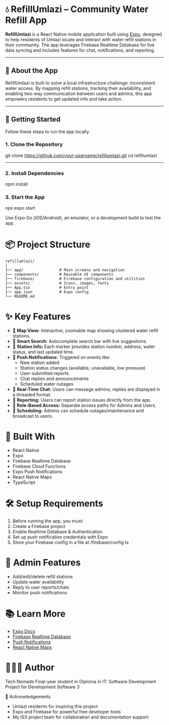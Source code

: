 # 💧 RefillUmlazi – Community Water Refill App

**RefillUmlazi** is a React Native mobile application built using [Expo](https://expo.dev), designed to help residents of Umlazi locate and interact with water refill stations in their community. The app leverages Firebase Realtime Database for live data syncing and includes features for chat, notifications, and reporting.

---

## 📲 About the App

RefillUmlazi is built to solve a local infrastructure challenge: inconsistent water access. By mapping refill stations, tracking their availability, and enabling two-way communication between users and admins, this app empowers residents to get updated info and take action.

---

## 🚀 Getting Started

Follow these steps to run the app locally.

### 1. Clone the Repository

git clone https://github.com/your-username/refillumlazi.git
cd refillumlazi

---

### 2. Install Dependencies

npm install

### 3. Start the App

npx expo start

Use Expo Go (iOS/Android), an emulator, or a development build to test the app.

# 📦 Project Structure

```text
refillumlazi/
│
├── app/                # Main screens and navigation
├── components/         # Reusable UI components
├── firebase/           # Firebase configuration and utilities
├── assets/             # Icons, images, fonts
├── App.tsx             # Entry point
├── app.json            # Expo config
└── README.md
```

# ✨ Key Features

- 📍 **Map View:** Interactive, zoomable map showing clustered water refill stations.
- 🔎 **Smart Search:** Autocomplete search bar with live suggestions.
- 🧾 **Station Info:** Each marker provides station number, address, water status, and last updated time.
- 📢 **Push Notifications:** Triggered on events like:
   - New station added
   - Station status changes (available, unavailable, low pressure)
   - User-submitted reports
   - Chat replies and announcements
   - Scheduled water outages
- 💬 **Real-Time Chat:** Users can message admins; replies are displayed in a threaded format.
- 📝 **Reporting:** Users can report station issues directly from the app.
- 🔐 **Role-Based Access:** Separate access paths for Admins and Users.
- 📅 **Scheduling:** Admins can schedule outages/maintenance and broadcast to users.

# 🧠 Built With
- React Native
- Expo
- Firebase Realtime Database
- Firebase Cloud Functions
- Expo Push Notifications
- React Native Maps
- TypeScript

# 🛠 Setup Requirements
1. Before running the app, you must:
2. Create a Firebase project
3. Enable Realtime Database & Authentication
4. Set up push notification credentials with Expo
5. Store your Firebase config in a file at /firebase/config.ts

# 🧪 Admin Features
- Add/edit/delete refill stations
- Update water availability
- Reply to user reports/chats
- Monitor push notifications

# 📚 Learn More
- [Expo Docs](https://docs.expo.dev/)
- [Firebase Realtime Database](https://firebase.google.com/docs/database)
- [Push Notifications](https://firebase.google.com/docs/cloud-messaging)
- [React Native Maps](https://docs.expo.dev/versions/latest/sdk/map-view/)

# 👩🏽‍💻 Author
Tech Nomads
Final-year student in Diploma in IT: Software Development
Project for Development Software 3


🙌 Acknowledgements
- Umlazi residents for inspiring this project
- Expo and Firebase for powerful free developer tools
- My IS3 project team for collaboration and documentation support

